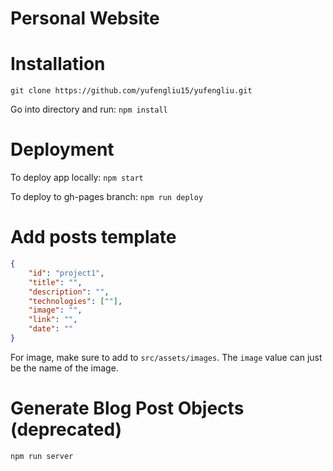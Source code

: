 # Personal Website

# Installation

`git clone https://github.com/yufengliu15/yufengliu.git`

Go into directory and run: `npm install`

# Deployment

To deploy app locally: `npm start`

To deploy to gh-pages branch: `npm run deploy`

# Add posts template
```json
{
    "id": "project1",
    "title": "",
    "description": "",
    "technologies": [""],
    "image": "",
    "link": "",
    "date": ""
}
```
For image, make sure to add to `src/assets/images`. The `image` value can just be the name of the image. 

# Generate Blog Post Objects (deprecated)
`npm run server`
